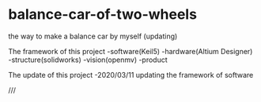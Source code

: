 # balance-car-of-two-wheels
the way to  make a balance car by myself (updating)  

The framework of this project
-software(Keil5)
-hardware(Altium Designer)
-structure(solidworks)
-vision(openmv)
-product

The update of this project
-2020/03/11 updating the framework of software



///